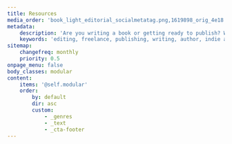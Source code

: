```yaml
---
title: Resources
media_order: 'book_light_editorial_socialmetatag.png,1619898_orig_4e18 (1).png,QuoteInvestigator.jpg,shoreindie_logo.png,JustPublishing.jpg,Pub101-cover.jpg,EFA_logo_85.png,GrammarGirl.png,MSWL_website.jpg,RevPit_Logo_small.png'
metadata:
    description: 'Are you writing a book or getting ready to publish? We have lots of resources for authors here. You will find something to help you in your writing.'
    keywords: 'editing, freelance, publishing, writing, author, indie author, editor, self-publishing, developmental editing, copyediting, manuscript, resources, query, literary agent'
sitemap:
    changefreq: monthly
    priority: 0.5
onpage_menu: false
body_classes: modular
content:
    items: '@self.modular'
    order:
        by: default
        dir: asc
        custom:
            - _genres
            - _text
            - _cta-footer
---
```

